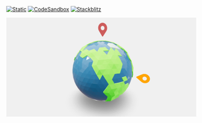[![Static](https://img.shields.io/badge/demo-%23646CFF.svg?logo=html5&logoColor=white)](https://pmndrs.github.io/examples/html-markers)
[![CodeSandbox](https://img.shields.io/badge/codesandbox-040404?logo=codesandbox&logoColor=DBDBDB)](https://codesandbox.io/s/github/pmndrs/examples/tree/main/demos/html-markers)
[![Stackblitz](https://img.shields.io/badge/stackblitz-fff?logo=Stackblitz&logoColor=1389FD)](https://stackblitz.com/github/pmndrs/examples/tree/main/demos/html-markers)

![](thumbnail.png)
